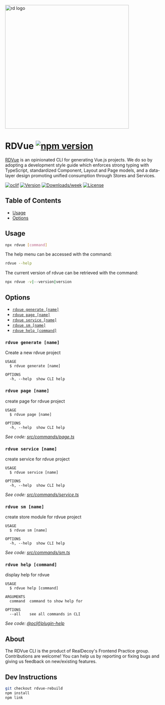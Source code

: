 <div align="left">
  <br/>
  <a href="https://www.realdecoy.com/jamaica/" title="REALDECOY">
    <img width=400px src="https://www.realdecoy.com/wp-content/uploads/2019/02/Realdecoy-logo-transparent.png" alt="rd logo">
  </a>
  <br/>
</div>

# RDVue [![npm version](https://badge.fury.io/js/rdvue.svg)](https://badge.fury.io/js/rdvue)

[RDVue](https://github.com/realdecoy/rdvue) is an opinionated CLI for generating Vue.js projects. We do so by adopting
a development style guide which enforces strong typing with TypeScript, standardized Component, Layout and Page models,
and a data-layer design promoting unified consumption through Stores and Services.



[![oclif](https://img.shields.io/badge/cli-oclif-brightgreen.svg)](https://oclif.io)
[![Version](https://img.shields.io/npm/v/rdvue.svg)](https://npmjs.org/package/rdvue)
[![Downloads/week](https://img.shields.io/npm/dw/rdvue.svg)](https://npmjs.org/package/rdvue)
[![License](https://img.shields.io/npm/l/rdvue.svg)](https://github.com/realdecoy/rdvue/blob/main/package.json)

<!-- toc -->
## Table of Contents

* [Usage](#usage)
* [Options](#options)
<!-- tocstop -->

## Usage
<!-- usage -->

```bash
npx rdvue [command]
```

The help menu can be accessed with the command:

```bash
rdvue --help
```
The current version of rdvue can be retrieved with the command:

```bash
npx rdvue -v|--version|version
```
<!-- usagestop -->

## Options
<!-- options -->

* [`rdvue generate [name]`](#rdvue-generate-name)
* [`rdvue page [name]`](#rdvue-page-name)
* [`rdvue service [name]`](#rdvue-service-name)
* [`rdvue sm [name]`](#rdvue-sm-name)
* [`rdvue help [command]`](#rdvue-help-command)

### `rdvue generate [name]`

Create a new rdvue project

```
USAGE
  $ rdvue generate [name]

OPTIONS
  -h, --help  show CLI help
```


### `rdvue page [name]`

create page for rdvue project

```
USAGE
  $ rdvue page [name]

OPTIONS
  -h, --help  show CLI help
```

_See code: [src/commands/page.ts](https://github.com/realdecoy/rdvue/blob/v0.0.0/src/commands/page.ts)_

### `rdvue service [name]`

create service for rdvue project

```
USAGE
  $ rdvue service [name]

OPTIONS
  -h, --help  show CLI help
```

_See code: [src/commands/service.ts](https://github.com/realdecoy/rdvue/blob/v0.0.0/src/commands/service.ts)_

### `rdvue sm [name]`

create store module for rdvue project

```
USAGE
  $ rdvue sm [name]

OPTIONS
  -h, --help  show CLI help
```

_See code: [src/commands/sm.ts](https://github.com/realdecoy/rdvue/blob/v0.0.0/src/commands/sm.ts)_

### `rdvue help [command]`

display help for rdvue

```
USAGE
  $ rdvue help [command]

ARGUMENTS
  command  command to show help for

OPTIONS
  --all    see all commands in CLI
```

_See code: [@oclif/plugin-help](https://github.com/oclif/plugin-help/blob/v3.2.2/src/commands/help.ts)_
<!-- optionsstop -->

## About

The RDVue CLI is the product of RealDecoy's Frontend Practice group. Contributions are welcome! You can help us by reporting or fixing bugs and giving us feedback on new/existing features.

## Dev Instructions

```bash
git checkout rdvue-rebuild
npm install
npm link
```
